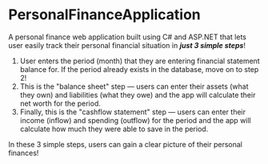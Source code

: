 # PersonalFinanceApplication

A personal finance web application built using C# and ASP.NET that lets user easily track their personal financial situation in ***just 3 simple steps***!

1. User enters the period (month) that they are entering financial statement balance for. If the period already exists in the database, move on to step 2!
2. This is the "balance sheet" step — users can enter their assets (what they own) and liabilities (what they owe) and the app will calculate their net worth for the period.
3. Finally, this is the "cashflow statement" step — users can enter their income (inflow) and spending (outflow) for the period and the app will calculate how much they were able to save in the period.

In these 3 simple steps, users can gain a clear picture of their personal finances!
